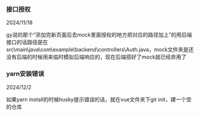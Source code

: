 
### 接口授权

2024/11/18

gy说的那个“添加完新页面后去mock里面授权的地方把对应的路径加上”的用后端接口的话路径是在src\main\java\com\example\backend\controllers\Auth.java，mock文件夹是还没有后端的时候用来临时模拟后端响应的，现在后端搭好了mock就已经弃用了


### yarn安装错误

2024/12/2

如果yarn install的时候husky提示错误的话，就在vue文件夹下git init，建一个空的仓库